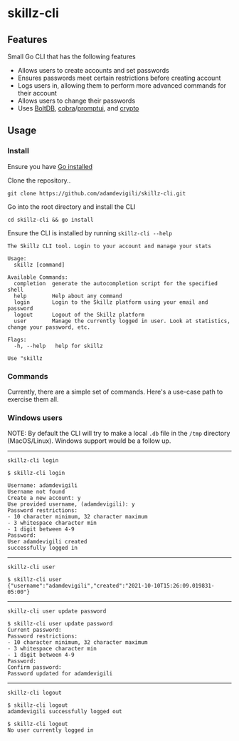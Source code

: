 # skillz-cli

## Features
Small Go CLI that has the following features
- Allows users to create accounts and set passwords
- Ensures passwords meet certain restrictions before creating account
- Logs users in, allowing them to perform more advanced commands for their account
- Allows users to change their passwords
- Uses [BoltDB](github.com/boltdb/bolt), [cobra](github.com/spf13/cobra)/[promptui](github.com/manifoldco/promptui), and [crypto](https://pkg.go.dev/golang.org/x/crypto)

## Usage
### Install
Ensure you have [Go installed](https://golang.org/doc/install)

Clone the repository..

`git clone https://github.com/adamdevigili/skillz-cli.git`

Go into the root directory and install the CLI

`cd skillz-cli && go install`

Ensure the CLI is installed by running `skillz-cli --help`

```
The Skillz CLI tool. Login to your account and manage your stats

Usage:
  skillz [command]

Available Commands:
  completion  generate the autocompletion script for the specified shell
  help        Help about any command
  login       Login to the Skillz platform using your email and password
  logout      Logout of the Skillz platform
  user        Manage the currently logged in user. Look at statistics, change your password, etc.

Flags:
  -h, --help   help for skillz

Use "skillz
```

### Commands
Currently, there are a simple set of commands. Here's a use-case path to exercise them all. 

### Windows users
NOTE: By default the CLI will try to make a local `.db` file in the `/tmp` directory (MacOS/Linux). Windows support would be a follow up. 

---
`skillz-cli login`

```
$ skillz-cli login

Username: adamdevigili
Username not found
Create a new account: y
Use provided username, (adamdevigili): y
Password restrictions:
- 10 character minimum, 32 character maximum
- 3 whitespace character min
- 1 digit between 4-9
Password:                
User adamdevigili created
successfully logged in
```

---
`skillz-cli user`

```
$ skillz-cli user
{"username":"adamdevigili","created":"2021-10-10T15:26:09.019831-05:00"}
```

---
`skillz-cli user update password`
``` 
$ skillz-cli user update password
Current password:                
Password restrictions:
- 10 character minimum, 32 character maximum
- 3 whitespace character min
- 1 digit between 4-9
Password:                
Confirm password:                
Password updated for adamdevigili
```

---
`skillz-cli logout`

```
$ skillz-cli logout
adamdevigili successfully logged out

$ skillz-cli logout
No user currently logged in
```